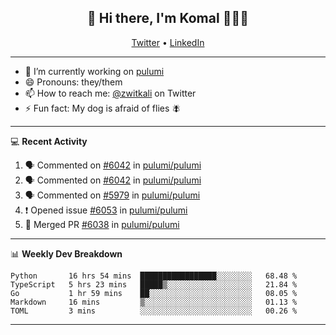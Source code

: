 <h2 align="center"> 👋 Hi there, I'm Komal 🧑🏾‍💻 </h2>
<p align="center">
    <a href="https://twitter.com/zwitkali">Twitter</a> •
    <a href="https://www.linkedin.com/in/komal-ali/">LinkedIn</a>
</p>

--------

- 🔭 I’m currently working on [pulumi](https://github.com/pulumi/pulumi)
- 😄 Pronouns: they/them
- 📫 How to reach me: [@zwitkali](https://twitter.com/zwitkali) on Twitter
- ⚡ Fun fact: My dog is afraid of flies 🪰

--------
💻 **Recent Activity**

<!--START_SECTION:activity-->
1. 🗣 Commented on [#6042](https://github.com/pulumi/pulumi/issues/6042) in [pulumi/pulumi](https://github.com/pulumi/pulumi)
2. 🗣 Commented on [#6042](https://github.com/pulumi/pulumi/issues/6042) in [pulumi/pulumi](https://github.com/pulumi/pulumi)
3. 🗣 Commented on [#5979](https://github.com/pulumi/pulumi/issues/5979) in [pulumi/pulumi](https://github.com/pulumi/pulumi)
4. ❗️ Opened issue [#6053](https://github.com/pulumi/pulumi/issues/6053) in [pulumi/pulumi](https://github.com/pulumi/pulumi)
5. 🎉 Merged PR [#6038](https://github.com/pulumi/pulumi/pull/6038) in [pulumi/pulumi](https://github.com/pulumi/pulumi)
<!--END_SECTION:activity-->

--------

📊 **Weekly Dev Breakdown**
<!--START_SECTION:waka-->
```text
Python       16 hrs 54 mins  █████████████████░░░░░░░░   68.48 % 
TypeScript   5 hrs 23 mins   █████▒░░░░░░░░░░░░░░░░░░░   21.84 % 
Go           1 hr 59 mins    ██░░░░░░░░░░░░░░░░░░░░░░░   08.05 % 
Markdown     16 mins         ▒░░░░░░░░░░░░░░░░░░░░░░░░   01.13 % 
TOML         3 mins          ░░░░░░░░░░░░░░░░░░░░░░░░░   00.26 % 
```
<!--END_SECTION:waka-->

--------